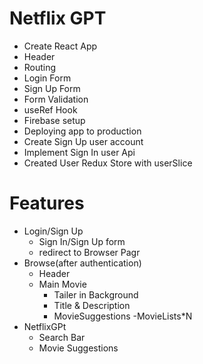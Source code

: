 # Netflix GPT
- Create React App
- Header
- Routing
- Login Form
- Sign Up Form
- Form Validation
- useRef Hook
- Firebase setup
- Deploying app to production
- Create Sign Up user account
- Implement Sign In user Api
- Created User Redux Store with userSlice




# Features
- Login/Sign Up
    - Sign In/Sign Up form
    - redirect to Browser Pagr
- Browse(after authentication)
    - Header
    - Main Movie
        - Tailer in Background
        - Title & Description
        - MovieSuggestions
            -MovieLists*N
- NetflixGPt
    - Search Bar
    - Movie Suggestions
